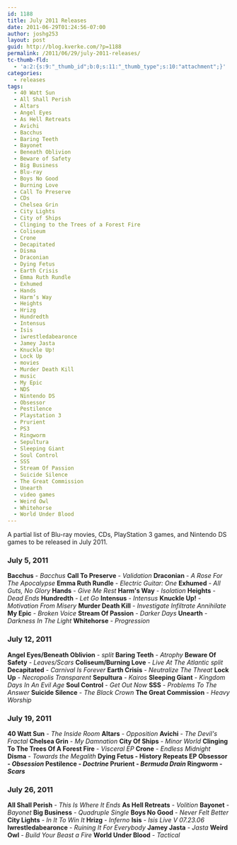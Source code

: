 ```yaml
---
id: 1188
title: July 2011 Releases
date: 2011-06-29T01:24:56-07:00
author: joshg253
layout: post
guid: http://blog.kverke.com/?p=1188
permalink: /2011/06/29/july-2011-releases/
tc-thumb-fld:
  - 'a:2:{s:9:"_thumb_id";b:0;s:11:"_thumb_type";s:10:"attachment";}'
categories:
  - releases
tags:
  - 40 Watt Sun
  - All Shall Perish
  - Altars
  - Angel Eyes
  - As Hell Retreats
  - Avichi
  - Bacchus
  - Baring Teeth
  - Bayonet
  - Beneath Oblivion
  - Beware of Safety
  - Big Business
  - Blu-ray
  - Boys No Good
  - Burning Love
  - Call To Preserve
  - CDs
  - Chelsea Grin
  - City Lights
  - City of Ships
  - Clinging to the Trees of a Forest Fire
  - Coliseum
  - Crone
  - Decapitated
  - Disma
  - Draconian
  - Dying Fetus
  - Earth Crisis
  - Emma Ruth Rundle
  - Exhumed
  - Hands
  - Harm’s Way
  - Heights
  - Hrizg
  - Hundredth
  - Intensus
  - Isis
  - iwrestledabearonce
  - Jamey Jasta
  - Knuckle Up!
  - Lock Up
  - movies
  - Murder Death Kill
  - music
  - My Epic
  - NDS
  - Nintendo DS
  - Obsessor
  - Pestilence
  - Playstation 3
  - Prurient
  - PS3
  - Ringworm
  - Sepultura
  - Sleeping Giant
  - Soul Control
  - SSS
  - Stream Of Passion
  - Suicide Silence
  - The Great Commission
  - Unearth
  - video games
  - Weird Owl
  - Whitehorse
  - World Under Blood
---
```

A partial list of Blu-ray movies, CDs, PlayStation 3 games, and Nintendo DS games to be released in July 2011.
<!--more-->

<h3>July 5, 2011</h3>

<strong>Bacchus</strong> - <em>Bacchus</em>
<strong>Call To Preserve</strong> - <em>Validation</em>
<strong>Draconian</strong> - <em>A Rose For The Apocalypse</em>
<strong>Emma Ruth Rundle</strong> - <em>Electric Guitar: One</em>
<strong>Exhumed</strong> - <em>All Guts, No Glory</em>
<strong>Hands</strong> - <em>Give Me Rest</em>
<strong>Harm's Way</strong> - <em>Isolation</em>
<strong>Heights</strong> - <em>Dead Ends</em>
<strong>Hundredth</strong> - <em>Let Go</em>
<strong>Intensus</strong> - <em>Intensus</em>
<strong>Knuckle Up!</strong> - <em>Motivation From Misery</em>
<strong>Murder Death Kill</strong> - <em>Investigate Infiltrate Annihilate</em>
<strong>My Epic</strong> - <em>Broken Voice</em>
<strong>Stream Of Passion</strong> - <em>Darker Days</em>
<strong>Unearth</strong> - <em>Darkness In The Light</em>
<strong>Whitehorse</strong> - <em>Progression</em>

<h3>July 12, 2011</h3>

<strong>Angel Eyes/Beneath Oblivion</strong> - <em>split</em>
<strong>Baring Teeth</strong> - <em>Atrophy</em>
<strong>Beware Of Safety</strong> - <em>Leaves/Scars</em>
<strong>Coliseum/Burning Love</strong> - <em>Live At The Atlantic split</em>
<strong>Decapitated</strong> - <em>Carnival Is Forever</em>
<strong>Earth Crisis</strong> - <em>Neutralize The Threat</em>
<strong>Lock Up</strong> - <em>Necropolis Transparent</em>
<strong>Sepultura</strong> - <em>Kairos</em>
<strong>Sleeping Giant</strong> - <em>Kingdom Days In An Evil Age</em>
<strong>Soul Control</strong> - <em>Get Out Now</em>
<strong>SSS</strong> - <em>Problems To The Answer</em>
<strong>Suicide Silence</strong> - <em>The Black Crown</em>
<strong>The Great Commission</strong> - <em>Heavy Worship</em>

<h3>July 19, 2011</h3>

<strong>40 Watt Sun</strong> - <em>The Inside Room</em>
<strong>Altars</strong> - <em>Opposition</em>
<strong>Avichi</strong> - <em>The Devil's Fractal</em>
<strong>Chelsea Grin</strong> - <em>My Damnation</em>
<strong>City Of Ships</strong> - <em>Minor World</em>
<strong>Clinging To The Trees Of A Forest Fire</strong> - <em>Visceral EP</em>
<strong>Crone</strong> - <em>Endless Midnight</em>
<strong>Disma</strong> - <em>Towards the Megalith</em>
<strong>Dying Fetus - History Repeats EP
<strong>Obsessor</strong> - <em>Obsession</em>
<strong>Pestilence</strong> - <em>Doctrine</em>
<strong>Prurient</strong> - <em>Bermuda Drain</em>
<strong>Ringworm</strong> - <em>Scars</em></strong>

<h3>July 26, 2011</h3>

<strong>All Shall Perish</strong> - <em>This Is Where It Ends</em>
<strong>As Hell Retreats</strong> - <em>Volition</em>
<strong>Bayonet</strong> - <em>Bayonet</em>
<strong>Big Business</strong> - <em>Quadruple Single</em>
<strong>Boys No Good</strong> - <em>Never Felt Better</em>
<strong>City Lights</strong> - <em>In It To Win It</em>
<strong>Hrizg</strong> - <em>Inferno</em>
<strong>Isis</strong> - <em>Isis Live V 07.23.06</em>
<strong>Iwrestledabearonce</strong> - <em>Ruining It For Everybody</em>
<strong>Jamey Jasta</strong> - <em>Jasta</em>
<strong>Weird Owl</strong> - <em>Build Your Beast a Fire</em>
<strong>World Under Blood</strong> - <em>Tactical</em>